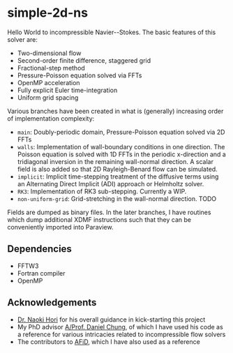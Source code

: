 # simple-2d-ns

Hello World to incompressible Navier--Stokes. The basic features of this solver are:
- Two-dimensional flow
- Second-order finite difference, staggered grid
- Fractional-step method
- Pressure-Poisson equation solved via FFTs
- OpenMP acceleration
- Fully explicit Euler time-integration
- Uniform grid spacing

Various branches have been created in what is (generally) increasing order of implementation complexity:
- `main`: Doubly-periodic domain, Pressure-Poisson equation solved via 2D FFTs
- `walls`: Implementation of wall-boundary conditions in one direction. The Poisson equation is solved with 1D FFTs in the periodic x-direction and a tridiagonal inversion in the remaining wall-normal direction. A scalar field is also added so that 2D Rayleigh-Benard flow can be simulated.
- `implicit`: Implicit time-stepping treatment of the diffusive terms using an Alternating Direct Implicit (ADI) approach or Helmholtz solver. 
- `RK3`: Implementation of RK3 sub-stepping. Currently a WIP.
- `non-uniform-grid`: Grid-stretching in the wall-normal direction. TODO

Fields are dumped as binary files. In the later branches, I have routines which dump additional XDMF instructions such that they can be conveniently imported into Paraview.

## Dependencies

- FFTW3
- Fortran compiler
- OpenMP

## Acknowledgements

* [Dr. Naoki Hori](https://naokihori.github.io/NaokiHori/) for his overall guidance in kick-starting this project
* My PhD advisor [A/Prof. Daniel Chung](https://people.eng.unimelb.edu.au/chungd1/), of which I have used his code as a reference for various intricacies related to incompressible flow solvers
* The contributors to [AFiD](https://github.com/chowland/AFiD-MuRPhFi), which I have also used as a reference

